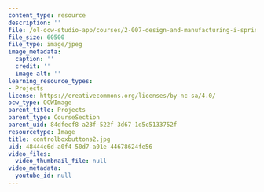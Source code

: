 ```yaml
---
content_type: resource
description: ''
file: /ol-ocw-studio-app/courses/2-007-design-and-manufacturing-i-spring-2009/48444c6da0f450d7a01e44678624fe56_controlboxbuttons2.jpg
file_size: 60500
file_type: image/jpeg
image_metadata:
  caption: ''
  credit: ''
  image-alt: ''
learning_resource_types:
- Projects
license: https://creativecommons.org/licenses/by-nc-sa/4.0/
ocw_type: OCWImage
parent_title: Projects
parent_type: CourseSection
parent_uid: 84dfecf8-a23f-522f-3d67-1d5c5133752f
resourcetype: Image
title: controlboxbuttons2.jpg
uid: 48444c6d-a0f4-50d7-a01e-44678624fe56
video_files:
  video_thumbnail_file: null
video_metadata:
  youtube_id: null
---
```

